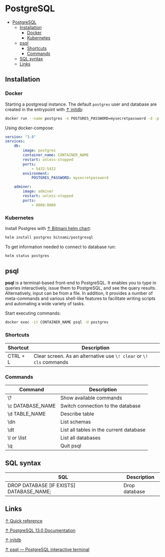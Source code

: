 # PostgreSQL

- [PostgreSQL](#postgresql)
  - [Installation](#installation)
    - [Docker](#docker)
    - [Kubernetes](#kubernetes)
  - [psql](#psql)
    - [Shortcuts](#shortcuts)
    - [Commands](#commands)
  - [SQL syntax](#sql-syntax)
  - [Links](#links)

## Installation

### Docker

Starting a postgresql instance. The default `postgres` user and database are created in the entrypoint with [↑ initdb](https://www.postgresql.org/docs/13/app-initdb.html):

```bash
docker run --name postgres -e POSTGRES_PASSWORD=mysecretpassword -d -p 5432:5432 postgres
```

Using docker-compose:

```yaml
version: "3.8"
services:
    db:
        image: postgres
        container_name: CONTAINER_NAME
        restart: unless-stopped
        ports:
            - 5432:5432
        environment:
            POSTGRES_PASSWORD: mysecretpassword

    adminer:
        image: adminer
        restart: unless-stopped
        ports:
            - 8080:8080
```

### Kubernetes

Install Postgres with [↑ Bitmani helm chart](https://bitnami.com/stack/postgresql/helm):

```bash
helm install postgres bitnami/postgresql
```

To get information needed to connect to database run:

```bash
helm status postgres
```

## psql

**psql** is a terminal-based front-end to PostgreSQL. It enables you to type in queries interactively, issue them to PostgreSQL, and see the query results. Alternatively, input can be from a file. In addition, it provides a number of meta-commands and various shell-like features to facilitate writing scripts and automating a wide variety of tasks.

Start executing commands:

```bash
docker exec -it CONTAINER_NAME psql -U postgres
```

### Shortcuts

| Shortcut | Description                                                         |
| -------- | ------------------------------------------------------------------- |
| CTRL + L | Clear screen. As an alternative use `\! clear` or `\! cls` commands |

### Commands

| Command          | Description                             |
| ---------------- | --------------------------------------- |
| \\?              | Show available commands                 |
| \c DATABASE_NAME | Switch connection to the database       |
| \d TABLE_NAME    | Describe table                          |
| \dn              | List schemas                            |
| \dt              | List all tables in the current database |
| \l or \list      | List all databases                      |
| \q               | Quit psql                               |

## SQL syntax

| SQL                                      | Description   |
| ---------------------------------------- | ------------- |
| DROP DATABASE [IF EXISTS] DATABASE_NAME; | Drop database |

## Links

[↑ Quick reference](https://github.com/docker-library/docs/blob/master/postgres/README.md)

[↑ PostgreSQL 13.0 Documentation](https://www.postgresql.org/docs/13/index.html)

[↑ initdb](https://www.postgresql.org/docs/current/app-initdb.html)

[↑ psql — PostgreSQL interactive terminal](https://www.postgresql.org/docs/13/app-psql.html)
